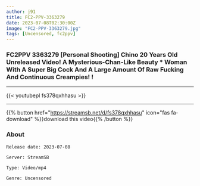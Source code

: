 ```yaml
---
author: j91
title: FC2-PPV-3363279
date: 2023-07-08T02:30:00Z
image: "FC2-PPV-3363279.jpg"
tags: [Uncensored, fc2ppv]
---
```


### FC2PPV 3363279 [Personal Shooting] Chino 20 Years Old Unreleased Video! A Mysterious-Chan-Like Beauty * Woman With A Super Big Cock And A Large Amount Of Raw Fucking And Continuous Creampies! !
___

{{< youtubepl fs378qxhhasu >}}
___

{{% button href="https://streamsb.net/d/fs378qxhhasu" icon="fas fa-download" %}}download this video{{% /button %}}
### About

`Release date: 2023-07-08`

`Server: StreamSB`

`Type: Video/mp4`

`Genre:	Uncensored`